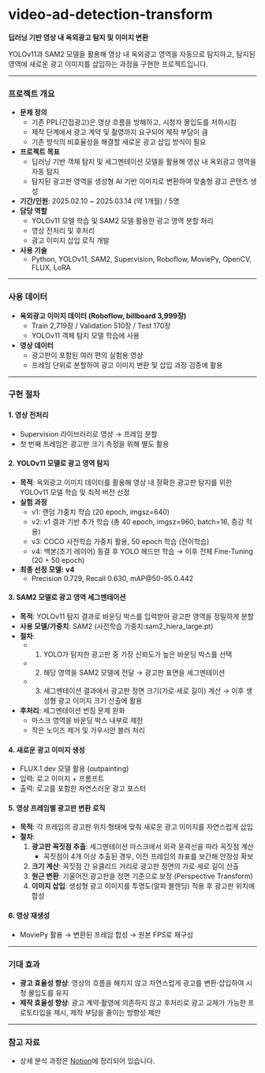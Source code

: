 # video-ad-detection-transform
**딥러닝 기반 영상 내 옥외광고 탐지 및 이미지 변환**  

YOLOv11과 SAM2 모델을 활용해 영상 내 옥외광고 영역을 자동으로 탐지하고, 탐지된 영역에 새로운 광고 이미지를 삽입하는 과정을 구현한 프로젝트입니다.  

---

### 프로젝트 개요
- **문제 정의**
   - 기존 PPL(간접광고)은 영상 흐름을 방해하고, 시청자 몰입도를 저하시킴
   - 제작 단계에서 광고 계약 및 촬영까지 요구되어 제작 부담이 큼
   - 기존 방식의 비효율성을 해결할 새로운 광고 삽입 방식이 필요
- **프로젝트 목표**
   - 딥러닝 기반 객체 탐지 및 세그멘테이션 모델을 활용해 영상 내 옥외광고 영역을 자동 탐지  
   - 탐지된 광고판 영역을 생성형 AI 기반 이미지로 변환하여 맞춤형 광고 콘텐츠 생성    
- **기간/인원**: 2025.02.10 ~ 2025.03.14 (약 1개월) / 5명
- **담당 역할**
   - YOLOv11 모델 학습 및 SAM2 모델 활용한 광고 영역 분할 처리
   - 영상 전처리 및 후처리
   - 광고 이미지 삽입 로직 개발
- **사용 기술**
   - Python, YOLOv11, SAM2, Supervision, Roboflow, MoviePy, OpenCV, FLUX, LoRA
  
---

### 사용 데이터 
- **옥외광고 이미지 데이터 (Roboflow, billboard 3,999장)**   
   - Train 2,719장 / Validation 510장 / Test 170장
   - YOLOv11 객체 탐지 모델 학습에 사용 
- **영상 데이터**  
  - 광고판이 포함된 여러 편의 실험용 영상  
  - 프레임 단위로 분할하여 광고 이미지 변환 및 삽입 과정 검증에 활용

--- 

### 구현 절차 
#### 1. 영상 전처리
   - Supervision 라이브러리로 영상 → 프레임 분할
   - 첫 번째 프레임은 광고판 크기 측정을 위해 별도 활용  
#### 2. YOLOv11 모델로 광고 영역 탐지  
   - **목적**: 옥외광고 이미지 데이터를 활용해 영상 내 정확한 광고판 탐지를 위한 YOLOv11 모델 학습 및 최적 버전 선정  
   - **실험 과정**
      - v1: 랜덤 가중치 학습 (20 epoch, imgsz=640)
      - v2: v1 결과 기반 추가 학습 (총 40 epoch, imgsz=960, batch=16, 증강 적용)
      - v3: COCO 사전학습 가중치 활용, 50 epoch 학습 (전이학습)
      - v4: 백본(초기 레이어) 동결 후 YOLO 헤드만 학습 → 이후 전체 Fine-Tuning (20 + 50 epoch)  
   - **최종 선정 모델:** **v4**
      - Precision 0.729, Recall 0.630, mAP@50-95 0.442  
#### 3. SAM2 모델로 광고 영역 세그멘테이션  
   - **목적**: YOLOv11 탐지 결과로 바운딩 박스를 입력받아 광고판 영역을 정밀하게 분할
   - **사용 모델/가중치**: SAM2 (사전학습 가중치:sam2_hiera_large.pt)    
   - **절차**:
      - 1. YOLO가 탐지한 광고판 중 가장 신뢰도가 높은 바운딩 박스를 선택
      - 2. 해당 영역을 SAM2 모델에 전달 → 광고판 표면을 세그멘테이션
      - 3. 세그멘테이션 결과에서 광고판 정면 크기(가로·세로 길이) 계산 → 이후 생성형 광고 이미지 크기 산출에 활용
   - **후처리**: 세그멘테이션 번짐 문제 완화  
      - 마스크 영역을 바운딩 박스 내부로 제한
      - 작은 노이즈 제거 및 가우시안 블러 처리 
#### 4. 새로운 광고 이미지 생성  
- FLUX.1 dev 모델 활용 (outpainting)
- 입력: 로고 이미지 + 프롬프트
- 출력: 로고를 포함한 자연스러운 광고 포스터 
#### 5. 영상 프레임별 광고판 변환 로직  
- **목적**: 각 프레임의 광고판 위치·형태에 맞춰 새로운 광고 이미지를 자연스럽게 삽입
- **절차**:
   1. **광고판 꼭짓점 추출**: 세그멘테이션 마스크에서 외곽 윤곽선을 따라 꼭짓점 계산
      - 꼭짓점이 4개 이상 추출된 경우, 이전 프레임의 좌표를 보간해 안정성 확보
   2. **크기 계산**: 꼭짓점 간 유클리드 거리로 광고판 정면의 가로·세로 길이 산출
   3. **원근 변환**: 기울어진 광고판을 정면 기준으로 보정 (Perspective Transform)
   4. **이미지 삽입**: 생성형 광고 이미지를 투명도(알파 블렌딩) 적용 후 광고판 위치에 합성
#### 6. 영상 재생성  
- MoviePy 활용 → 변환된 프레임 합성 → 원본 FPS로 재구성  

---

### 기대 효과  
- **광고 효율성 향상**: 영상의 흐름을 해치지 않고 자연스럽게 광고를 변환·삽입하여 시청 몰입도를 유지  
- **제작 효율성 향상**: 광고 계약·촬영에 의존하지 않고 후처리로 광고 교체가 가능한 프로토타입을 제시, 제작 부담을 줄이는 방향성 제안
  
---  

### 참고 자료 
- 상세 분석 과정은 [Notion](https://www.notion.so/2089627a91c780fcade0d705544b2633?source=copy_link)에 정리되어 있습니다. 
